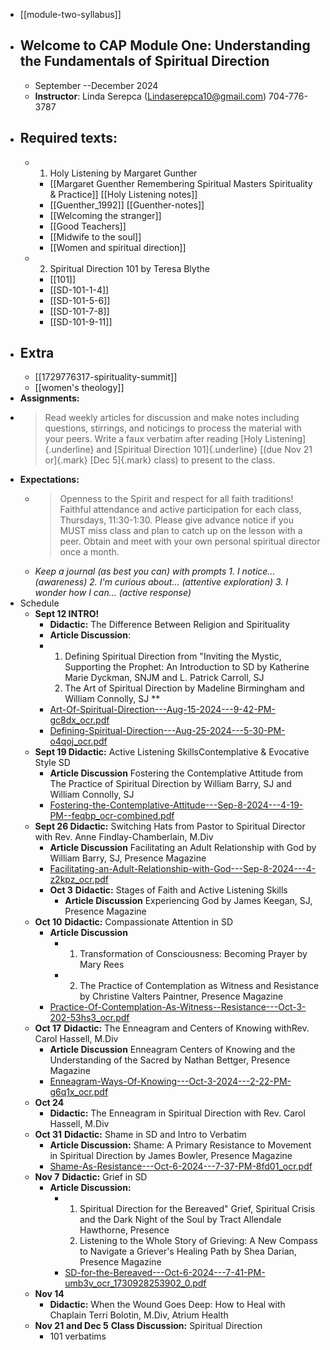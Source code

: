 - [[module-two-syllabus]]
- ## **Welcome to CAP Module One: Understanding the Fundamentals of Spiritual Direction**
	- September --December 2024
	- **Instructor**: Linda Serepca (<Lindaserepca10@gmail.com>) 704-776-3787
- ## **Required texts:**
	- 1. Holy Listening by Margaret Gunther
		- [[Margaret Guenther  Remembering Spiritual Masters  Spirituality & Practice]] [[Holy Listening notes]]
		- [[Guenther_1992]] [[Guenther-notes]]
		- [[Welcoming the stranger]]
		- [[Good Teachers]]
		- [[Midwife to the soul]]
		- [[Women and spiritual direction]]
	- 2. Spiritual Direction 101 by Teresa Blythe
		- [[101]]
		- [[SD-101-1-4]]
		- [[SD-101-5-6]]
		- [[SD-101-7-8]]
		- [[SD-101-9-11]]
- ## Extra
	- [[1729776317-spirituality-summit]]
	- [[women's theology]]
- **Assignments:**
- > Read weekly articles for discussion and make notes  including questions, stirrings, and noticings to process the material with your peers.  Write a faux verbatim after reading [Holy Listening]{.underline} and [Spiritual Direction 101]{.underline} [(due Nov 21 or]{.mark} [Dec 5]{.mark} class) to present to the class.
- **Expectations:**
	- > Openness to the Spirit and respect for all faith traditions!  Faithful attendance and active participation for each class, Thursdays, 11:30-1:30. Please give advance notice if you MUST miss class and plan to catch up on the lesson with a peer.  Obtain and meet with your own personal spiritual director once a month.
	- *Keep a journal (as best you can) with prompts 1. I notice...(awareness) 2. I'm curious about... (attentive exploration) 3.  I wonder how I can... (active response)*
- Schedule
	- **Sept 12 INTRO!**
		- **Didactic:** The Difference Between Religion and Spirituality
		- **Article Discussion**:
		- 1. Defining Spiritual Direction from "Inviting the Mystic, Supporting the Prophet: An Introduction to SD by Katherine Marie Dyckman, SNJM and L. Patrick Carroll, SJ 
		  2. The Art of Spiritual Direction by Madeline Birmingham and William Connolly, SJ **
		- [Art-Of-Spiritual-Direction---Aug-15-2024---9-42-PM-gc8dx_ocr.pdf](../assets/Art-Of-Spiritual-Direction---Aug-15-2024---9-42-PM-gc8dx_ocr_1738243095136_0.pdf)
		- [Defining-Spiritual-Direction---Aug-25-2024---5-30-PM-o4qoj_ocr.pdf](../assets/Defining-Spiritual-Direction---Aug-25-2024---5-30-PM-o4qoj_ocr_1738243138828_0.pdf)
	- **Sept 19 Didactic:** Active Listening SkillsContemplative & Evocative Style SD
		- **Article Discussion** Fostering the Contemplative Attitude from The Practice of Spiritual Direction by William Barry, SJ and William Connolly, SJ
		- [Fostering-the-Contemplative-Attitude---Sep-8-2024---4-19-PM--feqbp_ocr-combined.pdf](../assets/Fostering-the-Contemplative-Attitude---Sep-8-2024---4-19-PM--feqbp_ocr-combined_1738250487125_0.pdf)
	- **Sept 26 Didactic:** Switching Hats from Pastor to Spiritual Director with Rev. Anne Findlay-Chamberlain, M.Div
		- **Article Discussion** Facilitating an Adult Relationship with God by William Barry, SJ, Presence Magazine
		- [Facilitating-an-Adult-Relationship-with-God---Sep-8-2024---4-z2kpz_ocr.pdf](../assets/Facilitating-an-Adult-Relationship-with-God---Sep-8-2024---4-z2kpz_ocr_1738250462997_0.pdf)
		- **Oct 3** **Didactic:** Stages of Faith and Active Listening Skills
			- **Article Discussion** Experiencing God by James Keegan, SJ, Presence Magazine
	- **Oct 10** **Didactic:** Compassionate Attention in SD
		- **Article Discussion**
			- 1. Transformation of Consciousness: Becoming Prayer by Mary Rees
			- 2. The Practice of Contemplation as Witness and Resistance by Christine Valters Paintner, Presence Magazine
		- [Practice-Of-Contemplation-As-Witness--Resistance---Oct-3-202-53hs3_ocr.pdf](../assets/Practice-Of-Contemplation-As-Witness--Resistance---Oct-3-202-53hs3_ocr_1738250581949_0.pdf)
	- **Oct 17** **Didactic:** The Enneagram and Centers of Knowing withRev. Carol Hassell, M.Div
		- **Article Discussion** Enneagram Centers of Knowing and the Understanding of the Sacred by Nathan Bettger, Presence Magazine
		- [Enneagram-Ways-Of-Knowing---Oct-3-2024---2-22-PM-g6q1x_ocr.pdf](../assets/Enneagram-Ways-Of-Knowing---Oct-3-2024---2-22-PM-g6q1x_ocr_1738250841884_0.pdf)
	- **Oct 24**
		- **Didactic:** The Enneagram in Spiritual Direction with Rev. Carol Hassell, M.Div
	- **Oct 31** **Didactic:** Shame in SD and Intro to Verbatim
		- **Article Discussion:** Shame: A Primary Resistance to Movement in Spiritual Direction by James Bowler, Presence Magazine
		- [Shame-As-Resistance---Oct-6-2024---7-37-PM-8fd01_ocr.pdf](../assets/Shame-As-Resistance---Oct-6-2024---7-37-PM-8fd01_ocr_1738250618934_0.pdf)
	- **Nov 7** **Didactic:** Grief in SD
		- **Article Discussion:**
			- 1. Spiritual Direction for the Bereaved" Grief, Spiritual Crisis and the Dark Night of the Soul by Tract Allendale Hawthorne, Presence
			  2. Listening to the Whole Story of Grieving: A New Compass to Navigate a Griever's Healing Path by Shea Darian, Presence Magazine
			- [SD-for-the-Bereaved---Oct-6-2024---7-41-PM-umb3v_ocr_1730928253902_0.pdf](../assets/SD-for-the-Bereaved---Oct-6-2024---7-41-PM-umb3v_ocr_1730928253902_0_1738252176746_0.pdf)
	- **Nov 14**
		- **Didactic:** When the Wound Goes Deep: How to Heal with Chaplain Terri Bolotin, M.Div, Atrium Health
	- **Nov 21** **and Dec 5** **Class Discussion:** Spiritual Direction
		- 101 verbatims